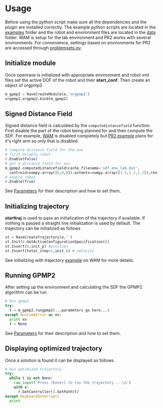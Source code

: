 Usage
=============
Before using the python script make sure all the dependencies and the plugin are installed correctly. The example python scripts are located in the [examples](../examples) folder and the robot and environment files are located in the [data](../examples/data) folder. WAM is setup for the lab environment and PR2 works with several environments. For convenience, settings based on environments for PR2 are accessed through [problemsets.py](../examples/data/problemsets.py).


Initialize module
-----
Once openrave is initialized with appropriate environment and robot xml files set the active DOF of the robot and their **start_conf**. Then create an object of orgpmp2

```python
m_gpmp2 = RaveCreateModule(e,'orgpmp2')
orgpmp2.orgpmp2.bind(m_gpmp2)
```


Signed Distance Field
-----
Signed distance field is calculated by the ```computedistancefield``` function. First disable the part of the robot being planned for and then compute the SDF. For example, [WAM](../examples/gpmp2_wam.py) is disabled completely but [PR2 example](../examples/gpmp2_pr2.py) plans for it's right arm so only that is disabled.

```python
# Compute distance field for the env
# first disable robot
r.Enable(False)
# get a distance field for env
m_gpmp2.computedistancefield(cache_filename='sdf_env_lab.dat',
  centroid=numpy.array([0,0,0]),extents=numpy.array([1.2,1.2,1.2]),res=0.02)
# enable robot
r.Enable(True)
```
See [Parameters](Parameters.md) for their description and how to set them.


Initializing trajectory
-----
**starttraj** is used to pass an initialization of the trajectory if available. If nothing is passed a straight line initialization is used by default. The trajectory can be initialized as follows

```python
st = RaveCreateTrajectory(e,'')
st.Init(r.GetActiveConfigurationSpecification())
st.Insert(0,init_p) #position
st.Insert(total_step+1,init_v) # velocity
```
See initializing with trajectory [example](../examples/gpmp2_wam_withtraj.py) on WAM for more details.


Running GPMP2
-----
After setting up the environment and calculating the SDF the GPMP2 algorithm can be run

```python
# Run gpmp2
try:
  t = m_gpmp2.rungpmp2(...parameters go here...)
except RuntimeError as ex:
  print ex
  t = None
```
See [Parameters](Parameters.md) for their description and how to set them.


Displaying optimized trajectory
-----
Once a solution is found it can be displayed as follows

```python
# Run optimized trajectory
try:
  while t is not None:
    raw_input('Press [Enter] to run the trajectory ...\n')
    with e:
      r.GetController().SetPath(t)
except KeyboardInterrupt:
  print
```
